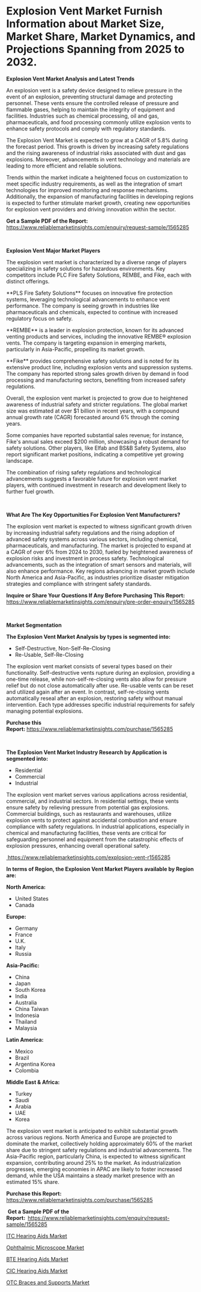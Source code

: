 <p><h1>Explosion Vent Market Furnish Information about Market Size, Market Share, Market Dynamics, and Projections Spanning from 2025 to 2032.</h1></p><p><strong>Explosion Vent Market Analysis and Latest Trends</strong></p>
<p><p>An explosion vent is a safety device designed to relieve pressure in the event of an explosion, preventing structural damage and protecting personnel. These vents ensure the controlled release of pressure and flammable gases, helping to maintain the integrity of equipment and facilities. Industries such as chemical processing, oil and gas, pharmaceuticals, and food processing commonly utilize explosion vents to enhance safety protocols and comply with regulatory standards.</p><p>The Explosion Vent Market is expected to grow at a CAGR of 5.8% during the forecast period. This growth is driven by increasing safety regulations and the rising awareness of industrial risks associated with dust and gas explosions. Moreover, advancements in vent technology and materials are leading to more efficient and reliable solutions. </p><p>Trends within the market indicate a heightened focus on customization to meet specific industry requirements, as well as the integration of smart technologies for improved monitoring and response mechanisms. Additionally, the expansion of manufacturing facilities in developing regions is expected to further stimulate market growth, creating new opportunities for explosion vent providers and driving innovation within the sector.</p></p>
<p><strong>Get a Sample PDF of the Report:&nbsp;</strong> <a href="https://www.reliablemarketinsights.com/enquiry/request-sample/1565285?utm_campaign=2956&utm_medium=2&utm_source=Github&utm_content=ia&utm_term=08042025&utm_id=explosion-vent">https://www.reliablemarketinsights.com/enquiry/request-sample/1565285</a></p>
<p>&nbsp;</p>
<p><strong>Explosion Vent Major Market Players</strong></p>
<p><p>The explosion vent market is characterized by a diverse range of players specializing in safety solutions for hazardous environments. Key competitors include PLC Fire Safety Solutions, REMBE, and Fike, each with distinct offerings.</p><p>**PLS Fire Safety Solutions** focuses on innovative fire protection systems, leveraging technological advancements to enhance vent performance. The company is seeing growth in industries like pharmaceuticals and chemicals, expected to continue with increased regulatory focus on safety.</p><p>**REMBE** is a leader in explosion protection, known for its advanced venting products and services, including the innovative REMBE® explosion vents. The company is targeting expansion in emerging markets, particularly in Asia-Pacific, propelling its market growth.</p><p>**Fike** provides comprehensive safety solutions and is noted for its extensive product line, including explosion vents and suppression systems. The company has reported strong sales growth driven by demand in food processing and manufacturing sectors, benefiting from increased safety regulations.</p><p>Overall, the explosion vent market is projected to grow due to heightened awareness of industrial safety and stricter regulations. The global market size was estimated at over $1 billion in recent years, with a compound annual growth rate (CAGR) forecasted around 6% through the coming years.</p><p>Some companies have reported substantial sales revenue; for instance, Fike's annual sales exceed $200 million, showcasing a robust demand for safety solutions. Other players, like Elfab and BS&B Safety Systems, also report significant market positions, indicating a competitive yet growing landscape.</p><p>The combination of rising safety regulations and technological advancements suggests a favorable future for explosion vent market players, with continued investment in research and development likely to further fuel growth.</p></p>
<p>&nbsp;</p>
<p><strong>What Are The Key Opportunities For Explosion Vent Manufacturers?</strong></p>
<p><p>The explosion vent market is expected to witness significant growth driven by increasing industrial safety regulations and the rising adoption of advanced safety systems across various sectors, including chemical, pharmaceuticals, and manufacturing. The market is projected to expand at a CAGR of over 6% from 2024 to 2030, fueled by heightened awareness of explosion risks and investment in process safety. Technological advancements, such as the integration of smart sensors and materials, will also enhance performance. Key regions advancing in market growth include North America and Asia-Pacific, as industries prioritize disaster mitigation strategies and compliance with stringent safety standards.</p></p>
<p><strong>Inquire or Share Your Questions If Any Before Purchasing This Report:</strong> <a href="https://www.reliablemarketinsights.com/enquiry/pre-order-enquiry/1565285?utm_campaign=2956&utm_medium=2&utm_source=Github&utm_content=ia&utm_term=08042025&utm_id=explosion-vent">https://www.reliablemarketinsights.com/enquiry/pre-order-enquiry/1565285</a></p>
<p>&nbsp;</p>
<p><strong>Market Segmentation</strong></p>
<p><strong>The Explosion Vent Market Analysis by types is segmented into:</strong></p>
<p><ul><li>Self-Destructive, Non-Self-Re-Closing</li><li>Re-Usable, Self-Re-Closing</li></ul></p>
<p><p>The explosion vent market consists of several types based on their functionality. Self-destructive vents rupture during an explosion, providing a one-time release, while non-self-re-closing vents also allow for pressure relief but do not close automatically after use. Re-usable vents can be reset and utilized again after an event. In contrast, self-re-closing vents automatically reseal after an explosion, restoring safety without manual intervention. Each type addresses specific industrial requirements for safely managing potential explosions.</p></p>
<p><strong>Purchase this Report:&nbsp;</strong><a href="https://www.reliablemarketinsights.com/purchase/1565285?utm_campaign=2956&utm_medium=2&utm_source=Github&utm_content=ia&utm_term=08042025&utm_id=explosion-vent">https://www.reliablemarketinsights.com/purchase/1565285</a></p>
<p>&nbsp;</p>
<p><strong>The Explosion Vent Market Industry Research by Application is segmented into:</strong></p>
<p><ul><li>Residential</li><li>Commercial</li><li>Industrial</li></ul></p>
<p><p>The explosion vent market serves various applications across residential, commercial, and industrial sectors. In residential settings, these vents ensure safety by relieving pressure from potential gas explosions. Commercial buildings, such as restaurants and warehouses, utilize explosion vents to protect against accidental combustion and ensure compliance with safety regulations. In industrial applications, especially in chemical and manufacturing facilities, these vents are critical for safeguarding personnel and equipment from the catastrophic effects of explosion pressures, enhancing overall operational safety.</p></p>
<p><a href="https://www.reliablemarketinsights.com/explosion-vent-r1565285?utm_campaign=2956&utm_medium=2&utm_source=Github&utm_content=ia&utm_term=08042025&utm_id=explosion-vent">&nbsp;https://www.reliablemarketinsights.com/explosion-vent-r1565285</a></p>
<p><strong>In terms of Region, the Explosion Vent Market Players available by Region are:</strong></p>
<p>
    <p> <strong> North America: </strong>
        <ul>
            <li>United States</li>
            <li>Canada</li>
        </ul>
        </p> 
    <p> <strong> Europe: </strong>
        <ul>
            <li>Germany</li>
            <li>France</li>
            <li>U.K.</li>
            <li>Italy</li>
            <li>Russia</li>
        </ul>
        </p> 
    <p> <strong> Asia-Pacific: </strong>
        <ul>
            <li>China</li>
            <li>Japan</li>
            <li>South Korea</li>
            <li>India</li>
            <li>Australia</li>
            <li>China Taiwan</li>
            <li>Indonesia</li>
            <li>Thailand</li>
            <li>Malaysia</li>
        </ul>
        </p> 
    <p> <strong> Latin America: </strong>
        <ul>
            <li>Mexico</li>
            <li>Brazil</li>
            <li>Argentina Korea</li>
            <li>Colombia</li>
        </ul>
        </p> 
    <p> <strong> Middle East & Africa: </strong>
        <ul>
            <li>Turkey</li>
            <li>Saudi</li>
            <li>Arabia</li>
            <li>UAE</li>
            <li>Korea</li>
        </ul>
    </p>
    </p>
<p><p>The explosion vent market is anticipated to exhibit substantial growth across various regions. North America and Europe are projected to dominate the market, collectively holding approximately 60% of the market share due to stringent safety regulations and industrial advancements. The Asia-Pacific region, particularly China, is expected to witness significant expansion, contributing around 25% to the market. As industrialization progresses, emerging economies in APAC are likely to foster increased demand, while the USA maintains a steady market presence with an estimated 15% share.</p></p>
<p><strong>Purchase this Report: </strong><a href="https://www.reliablemarketinsights.com/purchase/1565285?utm_campaign=2956&utm_medium=2&utm_source=Github&utm_content=ia&utm_term=08042025&utm_id=explosion-vent">https://www.reliablemarketinsights.com/purchase/1565285</a></p>
<p>&nbsp;<strong>Get a Sample PDF of the Report:&nbsp;&nbsp;</strong><a href="https://www.reliablemarketinsights.com/enquiry/request-sample/1565285?utm_campaign=2956&utm_medium=2&utm_source=Github&utm_content=ia&utm_term=08042025&utm_id=explosion-vent">https://www.reliablemarketinsights.com/enquiry/request-sample/1565285</a></p>
<p><strong></strong></p>
<p><p><a href="https://www.linkedin.com/pulse/itc-hearing-aids-market-report-industry-drivers-challenges-st9me?utm_campaign=2956&utm_medium=2&utm_source=Github&utm_content=ia&utm_term=08042025&utm_id=explosion-vent">ITC Hearing Aids Market</a></p><p><a href="https://www.linkedin.com/pulse/comprehensive-review-ophthalmic-microscope-market-size-w5ihe?utm_campaign=2956&utm_medium=2&utm_source=Github&utm_content=ia&utm_term=08042025&utm_id=explosion-vent">Ophthalmic Microscope Market</a></p><p><a href="https://www.linkedin.com/pulse/thorough-examination-global-bte-hearing-aids-market-size-focus-q4d1e?utm_campaign=2956&utm_medium=2&utm_source=Github&utm_content=ia&utm_term=08042025&utm_id=explosion-vent">BTE Hearing Aids Market</a></p><p><a href="https://www.linkedin.com/pulse/cic-hearing-aids-market-analysis-driving-business-advancement-ee7ie?utm_campaign=2956&utm_medium=2&utm_source=Github&utm_content=ia&utm_term=08042025&utm_id=explosion-vent">CIC Hearing Aids Market</a></p><p><a href="https://www.linkedin.com/pulse/otc-braces-supports-market-analysis-report-key-players-yy6be?utm_campaign=2956&utm_medium=2&utm_source=Github&utm_content=ia&utm_term=08042025&utm_id=explosion-vent">OTC Braces and Supports Market</a></p></p>
